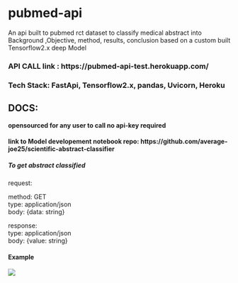 # pubmed-api
An api built to pubmed rct dataset to classify medical abstract into Background ,Objective, method, results, conclusion based on a custom built Tensorflow2.x deep Model
<h3>API CALL link : https://pubmed-api-test.herokuapp.com/</h3>
<h3>Tech Stack: FastApi, Tensorflow2.x, pandas, Uvicorn, Heroku</h3>
<h2>DOCS:</h2>
<p>
<b>opensourced for any user to call no api-key required</b><br>
<h4> link to Model developement notebook repo: https://github.com/average-joe25/scientific-abstract-classifier</h4>
<h5>To get abstract classified</h5>
request:<br>

method: GET<br>
type: application/json<br>
body: {data: string}<br>

response:<br>
type: application/json<br>
body: {value: string}<br>
</p>
<h4>Example</h4>
<img src="https://github.com/average-joe25/attached-imgs-repo/blob/main/Screenshot%202022-07-24%20153520.png?raw=true">
